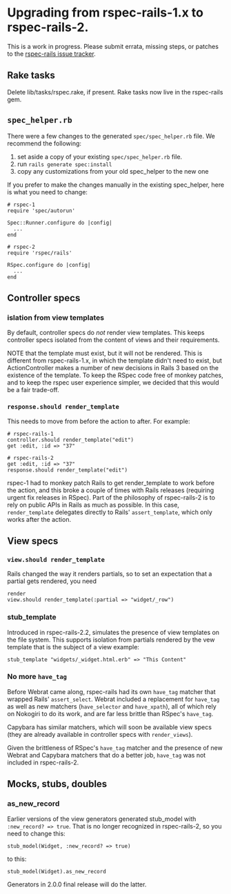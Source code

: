 # Upgrading from rspec-rails-1.x to rspec-rails-2.

This is a work in progress. Please submit errata, missing steps, or patches to
the [rspec-rails issue tracker](https://github.com/rspec/rspec-rails/issues).

## Rake tasks

Delete lib/tasks/rspec.rake, if present. Rake tasks now live in the rspec-rails
gem.

## `spec_helper.rb`

There were a few changes to the generated `spec/spec_helper.rb` file. We
recommend the following:

1. set aside a copy of your existing `spec/spec_helper.rb` file.
2. run `rails generate spec:install`
3. copy any customizations from your old spec_helper to the new one

If you prefer to make the changes manually in the existing spec_helper, here
is what you need to change:

    # rspec-1
    require 'spec/autorun'

    Spec::Runner.configure do |config|
      ...
    end

    # rspec-2
    require 'rspec/rails'

    RSpec.configure do |config|
      ...
    end

## Controller specs

### islation from view templates

By default, controller specs do _not_ render view templates. This keeps
controller specs isolated from the content of views and their requirements.

NOTE that the template must exist, but it will not be rendered.  This is
different from rspec-rails-1.x, in which the template didn't need to exist, but
ActionController makes a number of new decisions in Rails 3 based on the
existence of the template. To keep the RSpec code free of monkey patches, and
to keep the rspec user experience simpler, we decided that this would be a fair
trade-off.

### `response.should render_template`

This needs to move from before the action to after. For example:

    # rspec-rails-1
    controller.should render_template("edit")
    get :edit, :id => "37"

    # rspec-rails-2
    get :edit, :id => "37"
    response.should render_template("edit")

rspec-1 had to monkey patch Rails to get render_template to work before the
action, and this broke a couple of times with Rails releases (requiring urgent
fix releases in RSpec). Part of the philosophy of rspec-rails-2 is to rely on
public APIs in Rails as much as possible. In this case, `render_template`
delegates directly to Rails' `assert_template`, which only works after the
action.

## View specs

### `view.should render_template`

Rails changed the way it renders partials, so to set an expectation that a
partial gets rendered, you need

    render
    view.should render_template(:partial => "widget/_row")

### stub_template

Introduced in rspec-rails-2.2, simulates the presence of view templates on the
file system. This supports isolation from partials rendered by the vew template
that is the subject of a view example:

    stub_template "widgets/_widget.html.erb" => "This Content"

### No more `have_tag`

Before Webrat came along, rspec-rails had its own `have_tag` matcher that
wrapped Rails' `assert_select`. Webrat included a replacement for `have_tag` as
well as new matchers (`have_selector` and `have_xpath`), all of which rely on
Nokogiri to do its work, and are far less brittle than RSpec's `have_tag`.

Capybara has similar matchers, which will soon be available view specs (they
are already available in controller specs with `render_views`).

Given the brittleness of RSpec's `have_tag` matcher and the presence of new
Webrat and Capybara matchers that do a better job, `have_tag` was not included
in rspec-rails-2.

## Mocks, stubs, doubles

### as_new_record

Earlier versions of the view generators generated stub_model with `:new_record?
=> true`. That is no longer recognized in rspec-rails-2, so you need to change
this:

    stub_model(Widget, :new_record? => true)

to this:

    stub_model(Widget).as_new_record

Generators in 2.0.0 final release will do the latter.
